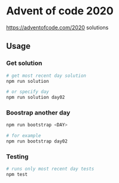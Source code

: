 # Advent of code 2020

https://adventofcode.com/2020 solutions

## Usage

### Get solution

```bash
# get most recent day solution
npm run solution

# or specify day
npm run solution day02
```

### Boostrap another day

```bash
npm run bootstrap <DAY>

# for example
npm run bootstrap day02
```

### Testing

```bash
# runs only most recent day tests
npm test
```
